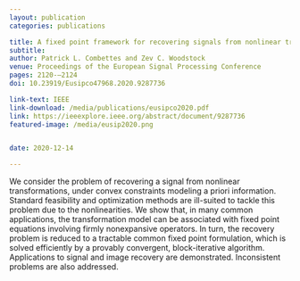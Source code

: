 ```yaml
---
layout: publication
categories: publications

title: A fixed point framework for recovering signals from nonlinear transformations
subtitle: 
author: Patrick L. Combettes and Zev C. Woodstock
venue: Proceedings of the European Signal Processing Conference
pages: 2120-–2124
doi: 10.23919/Eusipco47968.2020.9287736

link-text: IEEE
link-download: /media/publications/eusipco2020.pdf
link: https://ieeexplore.ieee.org/abstract/document/9287736
featured-image: /media/eusip2020.png


date: 2020-12-14

---
```


We consider the problem of recovering a signal from nonlinear transformations, under convex constraints modeling a priori information. Standard feasibility and optimization methods are ill-suited to tackle this problem due to the nonlinearities. We show that, in many common applications, the transformation model can be associated with fixed point equations involving firmly nonexpansive operators. In turn, the recovery problem is reduced to a tractable common fixed point formulation, which is solved efficiently by a provably convergent, block-iterative algorithm. Applications to signal and image recovery are demonstrated. Inconsistent problems are also addressed.
